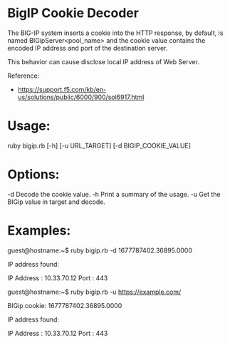 # BigIP Cookie Decoder

The BIG-IP system inserts a cookie into the HTTP response, by default, is named BIGipServer<pool_name> and the cookie value contains the encoded IP address and port of the destination server.

This behavior can cause disclose local IP address of Web Server.

Reference:

* https://support.f5.com/kb/en-us/solutions/public/6000/900/sol6917.html

# Usage:

ruby bigip.rb [-h] [-u URL_TARGET] [-d BIGIP_COOKIE_VALUE]

# Options:

-d    Decode the cookie value.
-h    Print a summary of the usage.
-u    Get the BIGip value in target and decode.

# Examples:

guest@hostname:~$ ruby bigip.rb -d 1677787402.36895.0000

IP address found:

IP Address : 10.33.70.12
Port       : 443

guest@hostname:~$ ruby bigip.rb -u https://example.com/

BIGip cookie: 1677787402.36895.0000

IP address found:

IP Address : 10.33.70.12
Port       : 443
